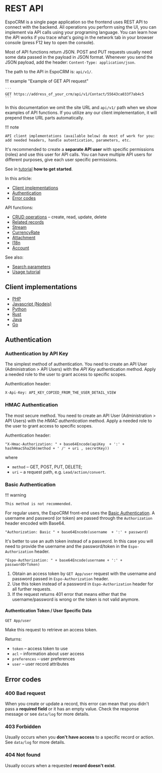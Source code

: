 # REST API

EspoCRM is a single page application so the frontend uses REST API to connect with the backend. 
All operations you perform using the UI, you can implement via API calls using your programing language. 
You can learn how the API works if you trace what's going in the network tab in your browser console (press F12 key to open the console).

Most of API functions return JSON. POST and PUT requests usually need some data passed in the payload in JSON format. Whenever you send the JSON payload, add the header: `Content-Type: application/json`.

The path to the API in EspoCRM is: `api/v1/`.

!!! example "Example of GET API request"

    ```
    GET https://address_of_your_crm/api/v1/Contact/55643ca033f7ab4c5
    ```

In this documentation we omit the site URL and `api/v1/` path when we show examples of API functions. If you utilize any our client implementation, it will prepend these URL parts automatically.

!!! note

    API client implementations (available below) do most of work for you: add needed headers, handle autentication, parameters, etc.

It's recommended to create a **separate API user** with specific permissions (roles) and use this user for API calls. You can have multiple API users for different purposes, give each user specific permissions.

See in [tutorial](api-tutorial.md) **how to get started**.

In this article:

* [Client implementations](#client-implementations)
* [Authentication](#authentication)
* [Error codes](#error-codes)

API functions:

* [CRUD operations](api/crud.md) – create, read, update, delete
* [Related records](api/relationships.md)
* [Stream](api/stream.md)
* [CurrencyRate](api/currency-rate.md)
* [Attachment](api/attachment.md)
* [I18n](api/i18n.md)
* [Account](api/account.md)

See also:

* [Search parameters](api-search-params.md)
* [Usage tutorial](api-tutorial.md)

## Client implementations

* [PHP](api-client-php.md)
* [Javascript (Nodejs)](api-client-js.md)
* [Python](api-client-python.md)
* [Rust](api-client-rust.md)
* [Java](api-client-java.md)
* [Go](api-client-go.md)

## Authentication

### Authentication by API Key

The simplest method of authentication. You need to create an API User (Administration > API Users) with the *API Key* authentication method. Apply a needed role to the user to grant access to specific scopes.

Authentication header:

```
X-Api-Key: API_KEY_COPIED_FROM_THE_USER_DETAIL_VIEW
```

### HMAC Authentication

The most secure method. You need to create an API User (Administration > API Users) with the *HMAC authentication* method. Apply a needed role to the user to grant access to specific scopes.

Authentication header:

```
"X-Hmac-Authorization: " + base64Encode(apiKey  + ':' + hashHmacSha256(method + ' /' + uri , secretKey))
```
where

* `method` – GET, POST, PUT, DELETE;
* `uri` – a request path, e.g. `Lead/action/convert`.

### Basic Authentication

!!! warning

    This method is not recommended.

For regular users, the EspoCRM front-end uses the [Basic Authentication](http://en.wikipedia.org/wiki/Basic_access_authentication). A username and password (or token) are passed through the `Authorization` header encoded with Base64.

```
"Authorization: Basic " + base64Encode(username  + ':' + password)
```

It's better to use an auth token instead of a password. In this case you will need to provide the username and the password/token in the `Espo-Authorization` header.
```
"Espo-Authorization: " + base64Encode(username + ':' + passwordOrToken)
```

1. Obtain an access token by `GET App/user` request with the username and password passed in `Espo-Authorization` header.
2. Use this token instead of a password in `Espo-Authorization` header for all further requests.
3. If the request returns 401 error that means either that the username/password is wrong or the token is not valid anymore.

#### Authentication Token / User Specific Data

`GET App/user`

Make this request to retrieve an access token.

Returns:

* `token` – access token to use
* `acl` – information about user access
* `preferences` – user preferences
* `user` – user record attributes

## Error codes

### 400 Bad request

When you create or update a record, this error can mean that you didn't pass a **required field** or it has an empty value. Check the response message or see `data/log` for more details.

### 403 Forbidden

Usually occurs when you **don't have access** to a specific record or action. See `data/log` for more details.

### 404 Not found

Usually occurs when a requested **record doesn't exist**.
